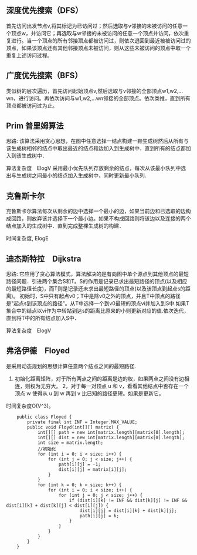 ## 深度优先搜索（DFS）
首先访问出发节点v,将其标记为已访问过；然后选取与v邻接的未被访问的任意一个顶点w，并访问它；再选取与w邻接的未被访问的任意一个顶点并访问，依次重复进行。当一个顶点的所有邻接顶点都被访问过，则依次退回到最近被被访问过的顶点，如果该顶点还有其他邻接顶点未被访问，则从这些未被访问的顶点中取一个重复上述访问过程。

## 广度优先搜索（BFS）
类似树的层次遍历，首先访问起始顶点v,然后选取与v邻接的全部顶点w1,w2,…wn，进行访问。再依次访问与w1,w2,…wn邻接的全部顶点。依次类推，直到所有顶点都被访问过为止。

## Prim 普里姆算法
思路: 该算法采用贪心思想，在图中任意选择一结点构建一颗生成树然后从所有与该生成树相邻的结点中取出最近的结点和边加入到生成树中．直到所有的结点都加入到该生成树中．

算法复杂度　ElogV
采用最小优先队列存放剩余的结点，每次从该最小队列中选出与生成树之间最小的结点加入生成树中，同时更新最小队列.

## 克鲁斯卡尔
克鲁斯卡尔算法每次从剩余的边中选择一个最小的边，如果当前边和已选取的边构成回路，则放弃该并选择下一个最小边。如果不构成回路则将该边以及连接的两个结点加入的生成树中．直到完成整棵生成树的构建．

时间复杂度, ElogE 

## 迪杰斯特拉　Dijkstra
思路: 它应用了贪心算法模式，算法解决的是有向图中单个源点到其他顶点的最短路径问题．引进两个集合S和T。S的作用是记录已求出最短路径的顶点(以及相应的最短路径长度)，而T则是记录还未求出最短路径的顶点(以及该顶点到起点s的距离)。
初始时，S中只有起点v0；T中是除v0之外的顶点，并且T中顶点的路径是"起点s到该顶点的路径"。从T中选择一个到v0最短的顶点vi并加入到S中.如果T集合中的结点以vi作为中转站到达s的距离比原来的小则更新对应的值.依次迭代，直到将T中的所有结点加入S中．

算法复杂度　ElogV




## 弗洛伊德　Floyed
是采用动态规划的思想计算任意两个结点之间的最短路径.
1) 初始化距离矩阵，对于所有两点之间的距离是边的权，如果两点之间没有边相连，则权为无穷大。
2，对于每一对顶点 u 和 v，看看其他结点中否存在一个顶点 w 使得从 u 到 w 再到 v 比已知的路径更短。如果是更新它。


时间复杂度O(V^3)。
	
		public class Floyed {
			private final int INF = Integer.MAX_VALUE;
			public void Floyd(int[][] matrix) {
				int[][] path = new int[matrix.length][matrix[0].length];
				int[][] dist = new int[matrix.length][matrix[0].length];
				int size = matrix.length;
				//初始化
				for (int i = 0; i < size; i++) {
					for (int j = 0; j < size; j++) {
						path[i][j] = -1;
						dist[i][j] = matrix[i][j];
					}
				}
				for (int k = 0; k < size; k++) {
					for (int i = 0; i < size; i++) {
						for (int j = 0; j < size; j++) {
							if (dist[i][k] != INF && dist[k][j] != INF && dist[i][k] + dist[k][j] < dist[i][j]) {
								dist[i][j] = dist[i][k] + dist[k][j];
								path[i][j] = k;
							}
						}
					}
				}
			}
		}
